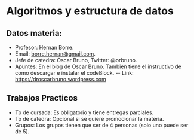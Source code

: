 # Algoritmos y estructura de datos

## Datos materia:
- Profesor: Hernan Borre.
- Email: borre.hernan@gmail.com.
- Jefe de catedra: Oscar Bruno, Twitter: @orbruno.
- Apuntes: En el blog de Oscar Bruno. Tambien tiene el instructivo de como descargar e instalar el codeBlock.
-- Link: https://droscarbruno.wordpress.com

## Trabajos Practicos
- Tp de cursada: Es obligatorio y tiene entregas parciales.
- Tp de catedra: Opcional si se quiere promocionar la materia.
- Grupos: Los grupos tienen que ser de 4 personas (solo uno puede ser de 5).
